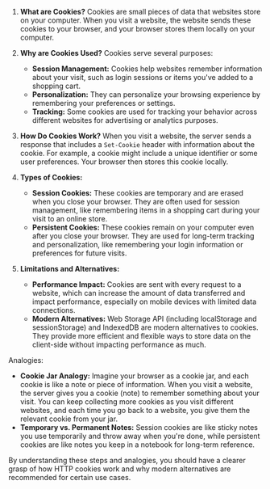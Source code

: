1. **What are Cookies?**
   Cookies are small pieces of data that websites store on your computer. When you visit a website, the website sends these cookies to your browser, and your browser stores them locally on your computer.

2. **Why are Cookies Used?**
   Cookies serve several purposes:
   - **Session Management:** Cookies help websites remember information about your visit, such as login sessions or items you've added to a shopping cart.
   - **Personalization:** They can personalize your browsing experience by remembering your preferences or settings.
   - **Tracking:** Some cookies are used for tracking your behavior across different websites for advertising or analytics purposes.

3. **How Do Cookies Work?**
   When you visit a website, the server sends a response that includes a `Set-Cookie` header with information about the cookie. For example, a cookie might include a unique identifier or some user preferences. Your browser then stores this cookie locally.

4. **Types of Cookies:**
   - **Session Cookies:** These cookies are temporary and are erased when you close your browser. They are often used for session management, like remembering items in a shopping cart during your visit to an online store.
   - **Persistent Cookies:** These cookies remain on your computer even after you close your browser. They are used for long-term tracking and personalization, like remembering your login information or preferences for future visits.

5. **Limitations and Alternatives:**
   - **Performance Impact:** Cookies are sent with every request to a website, which can increase the amount of data transferred and impact performance, especially on mobile devices with limited data connections.
   - **Modern Alternatives:** Web Storage API (including localStorage and sessionStorage) and IndexedDB are modern alternatives to cookies. They provide more efficient and flexible ways to store data on the client-side without impacting performance as much.

Analogies:
- **Cookie Jar Analogy:** Imagine your browser as a cookie jar, and each cookie is like a note or piece of information. When you visit a website, the server gives you a cookie (note) to remember something about your visit. You can keep collecting more cookies as you visit different websites, and each time you go back to a website, you give them the relevant cookie from your jar.
- **Temporary vs. Permanent Notes:** Session cookies are like sticky notes you use temporarily and throw away when you're done, while persistent cookies are like notes you keep in a notebook for long-term reference.

By understanding these steps and analogies, you should have a clearer grasp of how HTTP cookies work and why modern alternatives are recommended for certain use cases.